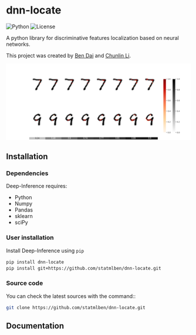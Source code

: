 # dnn-locate

<!-- ![Downloads](https://img.shields.io/pypi/dm/keras-bert.svg)
 -->
![Python](https://img.shields.io/badge/python-3-blue.svg)
![License](https://img.shields.io/pypi/l/keras-bert.svg)

A python library for discriminative features localization based on neural networks.

This project was created by [Ben Dai](http://www.bendai.org) and [Chunlin Li]().


![Screenshot](./logos/demo.png)


## Installation

### Dependencies

Deep-Inference requires:

- Python
- Numpy
- Pandas
- sklearn
- sciPy

### User installation

Install Deep-Inference using ``pip``

```bash
pip install dnn-locate
pip install git+https://github.com/statmlben/dnn-locate.git
```
### Source code

You can check the latest sources with the command::

```bash
git clone https://github.com/statmlben/dnn-locate.git
```

## Documentation
